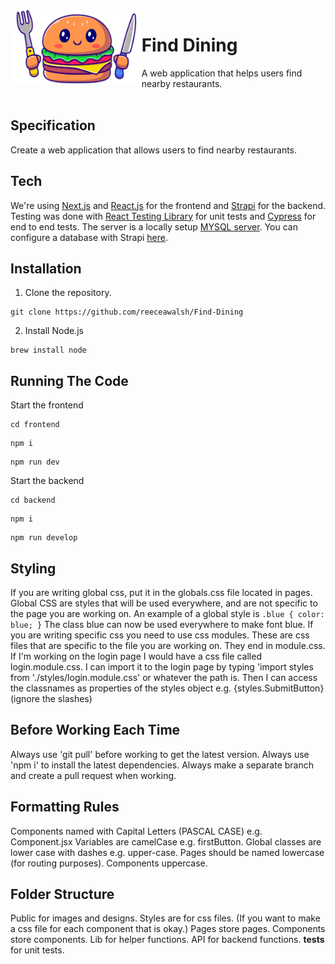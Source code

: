<img align="left" width="auto" height="120" src="frontend/public/LogoCropped.png" />

# Find Dining  
A web application that helps users find nearby restaurants.  
 </br>
 
## Specification

Create a web application that allows users to find nearby restaurants.

## Tech

We're using [Next.js](https://nextjs.org/) and [React.js](https://react.dev/) for the frontend and [Strapi](https://strapi.io/) for the backend. Testing was done with [React Testing Library](https://testing-library.com/docs/react-testing-library/intro/) for unit tests and [Cypress](https://www.cypress.io/) for end to end tests. The server is a locally setup [MYSQL server](https://www.mysql.com/). You can configure a database with Strapi [here](https://strapi.io/blog/configuring-strapi-mysql-database). 

## Installation 
1. Clone the repository. 
```
git clone https://github.com/reeceawalsh/Find-Dining
```
2. Install Node.js
```
brew install node
```

## Running The Code 

Start the frontend
```
cd frontend
```
```
npm i
```
```
npm run dev
```
Start the backend
```
cd backend
```
```
npm i
```
```
npm run develop
```
  
## Styling 

If you are writing global css, put it in the globals.css file located in pages.
Global CSS are styles that will be used everywhere, and are not specific to the page you are working on. An example of a global style is ```.blue {
color: blue;
}```
The class blue can now be used everywhere to make font blue.
If you are writing specific css you need to use css modules.
These are css files that are specific to the file you are working on.
They end in module.css.
If I'm working on the login page I would have a css file called login.module.css.
I can import it to the login page by typing 'import styles from './styles/login.module.css' or whatever the path is.
Then I can access the classnames as properties of the styles object e.g. {styles.SubmitButton} (ignore the slashes)

## Before Working Each Time

Always use 'git pull' before working to get the latest version.
Always use 'npm i' to install the latest dependencies.
Always make a separate branch and create a pull request when working.

## Formatting Rules

Components named with Capital Letters (PASCAL CASE) e.g. Component.jsx
Variables are camelCase e.g. firstButton.
Global classes are lower case with dashes e.g. upper-case.
Pages should be named lowercase (for routing purposes).
Components uppercase.

## Folder Structure

Public for images and designs.
Styles are for css files. (If you want to make a css file for each component that is okay.)
Pages store pages.
Components store components.
Lib for helper functions. 
API for backend functions. 
__tests__ for unit tests. 

